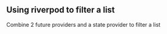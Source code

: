 ## Using riverpod to filter a list

Combine 2 future providers and a state provider to filter a list
